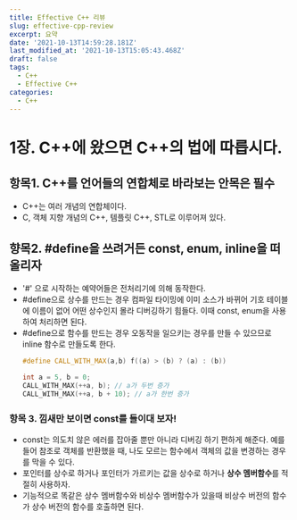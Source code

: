 ```yaml
---
title: Effective C++ 리뷰
slug: effective-cpp-review
excerpt: 요약
date: '2021-10-13T14:59:28.181Z'
last_modified_at: '2021-10-13T15:05:43.468Z'
draft: false
tags:
  - C++
  - Effective C++
categories:
  - C++
---
```


# 1장. C++에 왔으면 C++의 법에 따릅시다.

## 항목1. C++를 언어들의 연합체로 바라보는 안목은 필수
- C++는 여러 개념의 연합체이다.  
- C, 객체 지향 개념의 C++, 템플릿 C++, STL로 이루어져 있다.

## 향목2. #define을 쓰려거든 const, enum, inline을 떠올리자
- '#' 으로 시작하는 예약어들은 전처리기에 의해 동작한다.  
- #define으로 상수를 만드는 경우 컴파일 타이밍에 이미 소스가 바뀌어 기호 테이블에 이름이 없어 어떤 상수인지 몰라 디버깅하기 힘들다. 이때 const, enum을 사용하여 처리하면 된다.  
- #define으로 함수를 만드는 경우 오동작을 일으키는 경우를 만들 수 있으므로 inline 함수로 만들도록 한다.
  ```c++
  #define CALL_WITH_MAX(a,b) f((a) > (b) ? (a) : (b))

  int a = 5, b = 0;
  CALL_WITH_MAX(++a, b); // a가 두번 증가
  CALL_WITH_MAX(++a, b + 10); // a가 한번 증가
  ```

### 항목 3. 낌새만 보이면 const를 들이대 보자!
- const는 의도치 않은 에러를 잡아줄 뿐만 아니라 디버깅 하기 편하게 해준다. 예를 들어 참조로 객체를 반환했을 때, 나도 모르는 함수에서 객체의 값을 변경하는 경우를 막을 수 있다.
- 포인터를 상수로 하거나 포인터가 가르키는 값을 상수로 하거나 **상수 멤버함수**를 적절히 사용하자.
- 기능적으로 똑같은 상수 멤버함수와 비상수 멤버함수가 있을때 비상수 버전의 함수가 상수 버전의 함수를 호출하면 된다.
